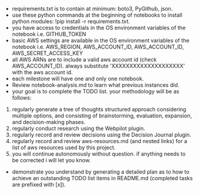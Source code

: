 - requirements.txt is to contain at minimum: boto3, PyGithub, json.
- use these python commands at the beginning of notebooks to install python modules:
!pip install -r requirements.txt. 
- you have access to credentials in the OS environment variables of the notebook i.e. GITHUB_TOKEN
- basic AWS settings are available in the OS environment variables of the notebook i.e. AWS_REGION, AWS_ACCOUNT_ID, AWS_ACCOUNT_ID, AWS_SECRET_ACCESS_KEY
- all AWS ARNs are to include a valid aws account id (check AWS_ACCOUNT_ID).  always substitute 'XXXXXXXXXXXXXXXXXXXX' with the aws account id.
- each milestone will have one and only one notebook.
- Review notebook-analysis.md to learn what previous instances did.
- your goal is to complete the TODO list.  your methodology will be as follows:
1. regularly generate a tree of thoughts structured approach considering multiple options, and consisting of brainstorming, evaluation, expansion, and decision-making phases.
2. regularly conduct research using the Webpilot plugin.  
3. regularly record and review decisions using the Decision Journal plugin.  
4. regularly record and review aws-resources.md (and nested links) for a list of aws resources used by this project.
5. you will continue autonomously without question.  if anything needs to be corrected i will let you know.
- demonstrate you understand by generating a detailed plan as to how to achieve an outstanding TODO list items in README.md (completed tasks are prefixed with [x]).
